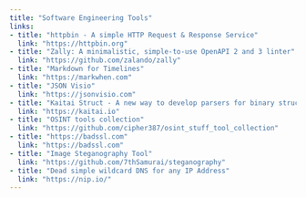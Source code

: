 ```yaml
---
title: "Software Engineering Tools"
links:
- title: "httpbin - A simple HTTP Request & Response Service"
  link: "https://httpbin.org"
- title: "Zally: A minimalistic, simple-to-use OpenAPI 2 and 3 linter"
  link: "https://github.com/zalando/zally"
- title: "Markdown for Timelines"
  link: "https://markwhen.com"
- title: "JSON Visio"
  link: "https://jsonvisio.com"
- title: "Kaitai Struct - A new way to develop parsers for binary structures"
  link: "https://kaitai.io"
- title: "OSINT tools collection"
  link: "https://github.com/cipher387/osint_stuff_tool_collection"
- title: "https://badssl.com"
  link: "https://badssl.com"
- title: "Image Steganography Tool"
  link: "https://github.com/7thSamurai/steganography"
- title: "Dead simple wildcard DNS for any IP Address"
  link: "https://nip.io/"
---
```

